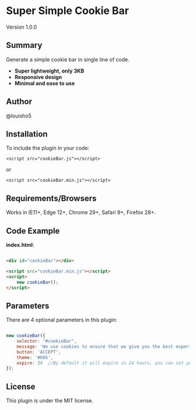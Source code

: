 # Super Simple Cookie Bar

Version 1.0.0

## Summary

Generate a simple cookie bar in single line of code. 

* <strong>Super lightweight, only 3KB</strong><br>
* <strong>Responsive design</strong><br>
* <strong>Minimal and ease to use</strong><br>

## Author

@louisho5

## Installation

To include the plugin in your code:

	<script src="cookieBar.js"></script>
	
or

	<script src="cookieBar.min.js"></script>


## Requirements/Browsers

Works in IE11+, Edge 12+, Chrome 29+, Safari 9+, Firefox 28+.

## Code Example

**index.html**:

```html

<div id="cookieBar"></div>

<script src="cookieBar.min.js"></script>
<script>
    new cookieBar();
</script>

```

## Parameters

There are 4 optional parameters in this plugin:

```js script

new cookieBar({
    selector: "#cookieBar",
    message: 'We use cookies to ensure that we give you the best experience on our website. Please find more information <a href="#" target="_blank">here</a>.',
    button: 'ACCEPT',
    theme: '#666',
    expire: 24	//By default it will expire in 24 hours, you can set your own duration e.g. 24*7 for 7 days
});		

```

## License

This plugin is under the MIT license.
